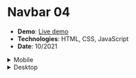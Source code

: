 <h1>Navbar 04</h1>
<ul>
  <li><strong>Demo</strong>: <a href="https://khalilagazal.github.io/playground/_components/navs/nav-04/" target="_blank">Live demo</a></li>
  <li><strong>Technologies</strong>: HTML, CSS, JavaScript</li>
  <li><strong>Date</strong>: 10/2021</li>
</ul>  
<details>
  <summary>Mobile</summary>
  <img src="https://github.com/khalilagazal/playground/blob/main/_components/navs/screenshots/nav-04-mobile.jpg" alt="Webpage screenshot">
</details>
<details>
  <summary>Desktop</summary>
  <img src="https://github.com/khalilagazal/playground/blob/main/_components/navs/screenshots/nav-04-desktop.jpg" alt="Webpage screenshot">
</details>
